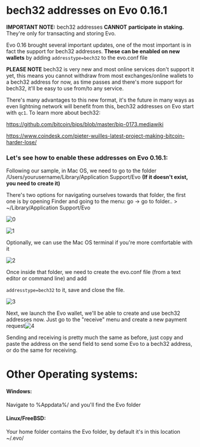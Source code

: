 # bech32 addresses on Evo 0.16.1



**IMPORTANT NOTE:** bech32 addresses **CANNOT** **participate in staking.** They're only for transacting and storing Evo.

Evo 0.16 brought several important updates, one of the most important is in fact the support for bech32 addresses. **These can be enabled on new wallets** by adding `addresstype=bech32` to the evo.conf file

**PLEASE NOTE** bech32 is very new and most online services don't support it yet, this means you cannot withdraw from most exchanges/online wallets to a bech32 address for now, as time passes and there's more support for bech32, it'll be easy to use from/to any service.

There's many advantages to this new format, it's the future in many ways as even lightning network will benefit from this, bech32 addresses on Evo start with `qc1`. To learn more about bech32: 

https://github.com/bitcoin/bips/blob/master/bip-0173.mediawiki

https://www.coindesk.com/pieter-wuilles-latest-project-making-bitcoin-harder-lose/

### Let's see how to enable these addresses on Evo 0.16.1:

Following our sample, in Mac OS, we need to go to the folder /Users/yourusername/Library/Application Support/Evo **(If it doesn't exist, you need to create it)**

There's two options for navigating ourselves towards that folder, the first one is by opening Finder and going to the menu: go -> go to folder.. > ~/Library/Application Support/Evo

![0](0.png)

![1](1.png)

Optionally, we can use the Mac OS terminal if you're more comfortable with it

![2](2.png)

Once inside that folder, we need to create the evo.conf file (from a text editor or command line) and add

`addresstype=bech32` to it, save and close the file.

![3](3.png)

Next, we launch the Evo wallet, we'll be able to create and use bech32 addresses now. Just go to the "receive" menu and create a new payment request![4](4.png)



Sending and receiving is pretty much the same as before, just copy and paste the address on the send field to send some Evo to a bech32 address, or do the same for receiving.





# Other Operating systems:



#### Windows: 

Navigate to %Appdata%/ and you'll find the Evo folder



#### Linux/FreeBSD:

Your home folder contains the Evo folder, by default it's in this location ~/.evo/ 
